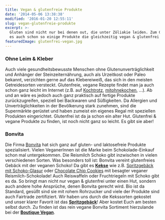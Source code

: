 ```yaml
---
title: Vegan & glutenfreie Produkte
date: '2014-05-06 13:38:38'
modified: '2016-01-20 12:55:11'
slug: vegan-glutenfreie-produkte
excerpt: >-
  Gluten sind nicht nur bei denen out, die unter Zöliakie leiden. Zum Glück gibt
  es auch schon so einige Produkte die gleichzeitig vegan & glutenfrei sind. 
featuredImage: glutenfrei-vegan.jpg
---
```


### Ohne Leim & Kleber

Auch viele gesundheitsbewusste Menschen ohne Glutenunverträglichkeit und Anhänger der Steinzeiternährung, auch als Urzeitkost oder Paleo bekannt, verzichten gerne auf das Klebereiweiß, das sich in den meisten Getreidesorten versteckt. Glutenfreie, vegane Rezepte findet man ja auch schon ganz leicht im Internet (z.B. auf [Kochtrotz](http://www.kochtrotz.de/), [mitohnekochen](http://www.mitohnekochen.com/), ...). Ab und an wäre es jedoch auch ganz praktisch auf fertige Produkte zurückzugreifen, speziell bei Backwaren und Süßigkeiten. Da Allergien und Unverträglichkeiten in der Bevölkerung stark zunehmen, sind die Supermärkte gerüstet und haben zumeist ein eigenes Regal mit speziellen Produkten eingerichtet. Glutenfrei ist da ja schon ein alter Hut. Glutenfrei & vegane Produkte zu finden, ist noch nicht ganz so leicht. Es gibt sie aber!

### Bonvita

Die Firma [Bonvita](http://www.bonvita.com/) hat sich ganz auf gluten- und laktosefreie Produkte spezialisiert. Vielen VeganerInnen ist die Marke beim Schokolade-Einkauf schon mal untergekommen. Die Reismilch Schoko gibt inzwischen in vielen verschiedenen Sorten. Was besonders toll ist: Bonvita vereint glutenfreies Gebäck mit der veganen Schoko! Da gibt es [**Kekse**](http://www.boutique-vegan.com/index.php?lang=0&cl=search&searchparam=bonvita+kekse) wie z.B. [Spritzgebäck mit Schoko-Glasur](http://www.boutique-vegan.com/de/Nahrungs-mittel/Schoko-Muerbteigkekse.html?listtype=search&searchparam=bonvita%20kekse) oder [Chocolate Chip Cookies](http://www.boutique-vegan.com/de/Nahrungs-mittel/Schoko-Chips-Kekse.html?listtype=search&searchparam=bonvita%20kekse) mit besagter veganer Reismilch-Schokolade! Auch Reiswaffeln oder Fruchtriegeln mit Schoko gibt es da. So bringt man nicht nur vegan & glutenfrei unter einen Hut, sondern auch andere hohe Ansprüche, denen Bonvita gerecht wird. Bio ist da Standard, gesüßt sind sie mit rohem Rohrzucker und viele der Produkte sind auch Fairtrade zertifiziert. Wir haben uns durch die Kekssorten gekostet und unser klarer Favorit ist das [**Spritzgebäck**](http://www.boutique-vegan.com/de/Nahrungs-mittel/Schoko-Muerbteigkekse.html?listtype=search&searchparam=bonvita%20kekse)! Aber kostet Euch am besten selbst durch. Zu finden ist das rein vegane Bonvita Sortiment hierzulande bei der [**Boutique Vegan**](http://www.boutique-vegan.com/index.php?lang=0&cl=search&searchparam=bonvita). [<!-- Image removed (no copyright): bonvita-kekse.jpg -->](https://www.veganblatt.com/i/bonvita-kekse.jpg)
